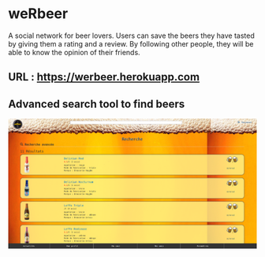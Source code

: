 # weRbeer 

A social network for beer lovers. Users can save the beers they have tasted by giving them a rating and a review. By following other people, they will be able to know the opinion of their friends.

## URL : https://werbeer.herokuapp.com


## Advanced search tool to find beers

![List of beers](https://github.com/blavad/weRbeer/blob/master/img/search_beer.png)
